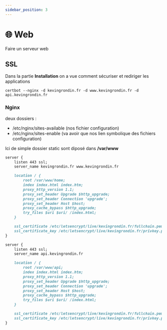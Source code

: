 ```yaml
---
sidebar_position: 3
---
```


# 🌐 Web

Faire un serveur web

## SSL

Dans la partie __Installation__ on a vue comment sécuriser et rediriger les applications

```Shell
certbot --nginx -d kevingrondin.fr -d www.kevingrondin.fr -d api.kevingrondin.fr
```

### Nginx

deux dossiers :
* /etc/nginx/sites-available (nos fichier configuration)
* /etc/nginx/sites-enable (va avoir que nos lien symbolique des fichiers configuration)

Ici de simple dossier static sont diposé dans __/var/www__

```md
server {
    listen 443 ssl;
    server_name kevingrondin.fr www.kevingrondin.fr

    location / {
        root /var/www/home;
        index index.html index.htm;
        proxy_http_version 1.1;
        proxy_set_header Upgrade $http_upgrade;
        proxy_set_header Connection 'upgrade';
        proxy_set_header Host $host;
        proxy_cache_bypass $http_upgrade;
        try_files $uri $uri/ /index.html;
    }

    ssl_certificate /etc/letsencrypt/live/kevingrondin.fr/fullchain.pem;
    ssl_certificate_key /etc/letsencrypt/live/kevingrondin.fr/privkey.pem;
}

server {
    listen 443 ssl;
    server_name api.kevingrondin.fr

    location / {
        root /var/www/api;
        index index.html index.htm;
        proxy_http_version 1.1;
        proxy_set_header Upgrade $http_upgrade;
        proxy_set_header Connection 'upgrade';
        proxy_set_header Host $host;
        proxy_cache_bypass $http_upgrade;
        try_files $uri $uri/ /index.html;
    }

    ssl_certificate /etc/letsencrypt/live/kevingrondin.fr/fullchain.pem;
    ssl_certificate_key /etc/letsencrypt/live/kevingrondin.fr/privkey.pem;
}
```
